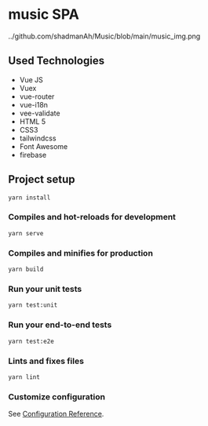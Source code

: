 # music SPA

../github.com/shadmanAh/Music/blob/main/music_img.png

## Used Technologies
- Vue JS
- Vuex
- vue-router
- vue-i18n
- vee-validate
- HTML 5
- CSS3
- tailwindcss
- Font Awesome
- firebase

## Project setup
```
yarn install
```

### Compiles and hot-reloads for development
```
yarn serve
```

### Compiles and minifies for production
```
yarn build
```

### Run your unit tests
```
yarn test:unit
```

### Run your end-to-end tests
```
yarn test:e2e
```

### Lints and fixes files
```
yarn lint
```

### Customize configuration
See [Configuration Reference](https://cli.vuejs.org/config/).
